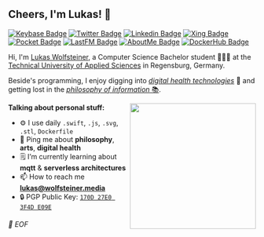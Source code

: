 ## Cheers, I'm Lukas! 👋  

[![Keybase Badge](https://img.shields.io/badge/Keybase-33A0FF?style=flat-square&logo=keybase&logoColor=white&link=https://keybase.io/dotwee/)](https://keybase.io/dotwee/) [![Twitter Badge](https://img.shields.io/badge/Twitter-1da1f2?style=flat-square&logo=Twitter&logoColor=white&link=https://twitter.com/dnkncht/)](https://twitter.com/dnkncht/) [![Linkedin Badge](https://img.shields.io/badge/LinkedIn-2867b2?style=flat-square&logo=Linkedin&logoColor=white&link=https://www.linkedin.com/in/lukas-wolfsteiner/)](https://www.linkedin.com/in/lukas-wolfsteiner/) [![Xing Badge](https://img.shields.io/badge/Xing-006567?style=flat-square&logo=xing&logoColor=white&link=https://www.xing.com/profile/Lukas_Wolfsteiner2/)](https://www.xing.com/profile/Lukas_Wolfsteiner2/) [![Pocket Badge](https://img.shields.io/badge/Pocket-EF3F56?style=flat-square&logo=pocket&logoColor=white&link=https://getpocket.com/@dnkncht/)](https://getpocket.com/@dnkncht/) [![LastFM Badge](https://img.shields.io/badge/Last.fm-D51007?style=flat-square&logo=last.fm&logoColor=white&link=https://last.fm/user/Twnksinr/)](https://last.fm/user/Twnksinr/) [![AboutMe Badge](https://img.shields.io/badge/About.me-00A98F?style=flat-square&logo=aboutdotme&logoColor=white&link=https://about.me/lukas.wolfsteiner)](https://about.me/lukas.wolfsteiner/) [![DockerHub Badge](https://img.shields.io/badge/DockerHub-2496ED?style=flat-square&logo=docker&logoColor=white&link=https://hub.docker.com/u/dotwee)](https://hub.docker.com/u/dotwee/)  

Hi, I'm [Lukas Wolfsteiner](https://lukas.wolfsteiner.media/), a Computer Science Bachelor student 👨🏻‍🎓 at the [Technical University of Applied Sciences](https://www.oth-regensburg.de/) in Regensburg, Germany.  

Beside's programming, I enjoy digging into [_digital health technologies_](https://www.fda.gov/medical-devices/digital-health-center-excellence/what-digital-health) 🧬 and getting lost in the [_philosophy of information_ 📚](https://en.wikipedia.org/wiki/Philosophy_of_information).  

<img align="right" width="256" src="https://i.redd.it/42gyr1spwoq31.jpg" />
<img align="right" width="0" height="0" referrerpolicy="no-referrer-when-downgrade" src="https://matm.dotwee.de/matomo.php?idsite=11&amp;rec=1&amp;action_name=GitHub+Profile" alt="" />

**Talking about personal stuff:**

- ⚙️ I use daily `.swift`, `.js`, `.svg`, `.stl`, `Dockerfile`
- 💬 Ping me about **philosophy**, **arts**, **digital health**
- 🗒 I’m currently learning about **mqtt** & **serverless architectures**
- 📫 How to reach me **lukas@wolfsteiner.media**
- 🔒 PGP Public Key: [`170D 27E0 3F4D E09E`](https://keybase.io/dotwee/pgp_keys.asc)

###### 💾 EOF
